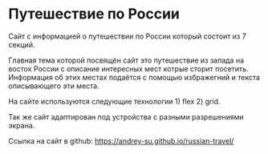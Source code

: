 #  Путешествие по России

Сайт с информацией о путешествии по России который состоит из 7 секций.

Главная тема которой посвящён сайт это путешествие из запада на восток России с описание интересных мест котрые сторит посетить. Информация об этих местах подаётся с помощью избражегний и текста описывающего эти места.

На сайте используются следующие технологии 1) flex 2) grid.

Так же сайт адаптирован под устройства с разными разрешениями экрана.

Ссылка на сайт в github: https://andrey-su.github.io/russian-travel/


